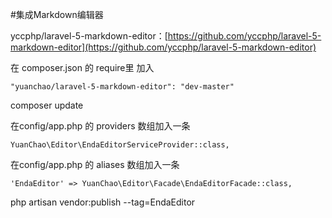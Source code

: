 #集成Markdown编辑器

yccphp/laravel-5-markdown-editor：[https://github.com/yccphp/laravel-5-markdown-editor](https://github.com/yccphp/laravel-5-markdown-editor)  

在 composer.json 的 require里 加入
```
"yuanchao/laravel-5-markdown-editor": "dev-master"
```

composer update

在config/app.php 的 providers 数组加入一条
```
YuanChao\Editor\EndaEditorServiceProvider::class,
```

在config/app.php 的 aliases 数组加入一条
```
'EndaEditor' => YuanChao\Editor\Facade\EndaEditorFacade::class,
```

php artisan vendor:publish --tag=EndaEditor

